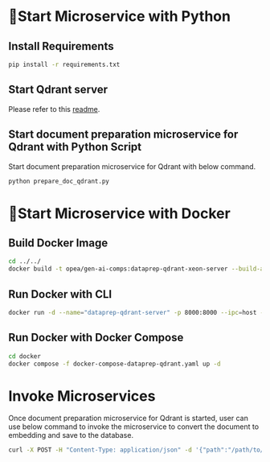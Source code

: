 # 🚀Start Microservice with Python

## Install Requirements

```bash
pip install -r requirements.txt
```

## Start Qdrant server

Please refer to this [readme](../../../vectorstores/langchain/qdrant/README.md).

## Start document preparation microservice for Qdrant with Python Script

Start document preparation microservice for Qdrant with below command.

```bash
python prepare_doc_qdrant.py
```

# 🚀Start Microservice with Docker

## Build Docker Image

```bash
cd ../../
docker build -t opea/gen-ai-comps:dataprep-qdrant-xeon-server --build-arg https_proxy=$https_proxy --build-arg http_proxy=$http_proxy -f comps/dataprep/langchain/qdrant/docker/Dockerfile .
```

## Run Docker with CLI

```bash
docker run -d --name="dataprep-qdrant-server" -p 8000:8000 --ipc=host -e http_proxy=$http_proxy -e https_proxy=$https_proxy opea/gen-ai-comps:dataprep-qdrant-xeon-server
```

## Run Docker with Docker Compose

```bash
cd docker
docker compose -f docker-compose-dataprep-qdrant.yaml up -d
```

# Invoke Microservices

Once document preparation microservice for Qdrant is started, user can use below command to invoke the microservice to convert the document to embedding and save to the database.

```bash
curl -X POST -H "Content-Type: application/json" -d '{"path":"/path/to/document"}' http://localhost:6000/v1/dataprep
```

